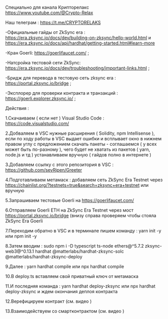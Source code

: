 Специально для канала Крипторелакс https://www.youtube.com/@Crypto-Relax

Наш телеграм : https://t.me/CRYPTORELAKS

-Официальные гайды от ZkSync era : https://era.zksync.io/docs/dev/building-on-zksync/hello-world.html и https://era.zksync.io/docs/api/hardhat/getting-started.html#learn-more

-Кран Goerli: https://goerlifaucet.com/ ;

-Натсройка тестовой сети ZkSync: https://era.zksync.io/docs/dev/troubleshooting/important-links.html ;

-Бридж для перевода в тестовую сеть zksync era : https://portal.zksync.io/bridge ;

-Эксплорер для проверки контракта и транзакций : https://goerli.explorer.zksync.io/ ;

Действия :

1.Скачаиваем ( если нет ) Visual Studio Code : https://code.visualstudio.com/

2.Добваляем в VSC нужные расширения ( Solidity, npm Intellisense ), если по ходу работы в VSC выдает ошибки и всплывает окно в нижнем правом углу с предложением скачать пакеты - соглашаемся ( у всех может быть по-разному ), чего будет не хватать из пакетов ( yarn, node.js и тд ) устанавливаем вручную ( гайдов полно в интернете )

3.Добавляем ссылку с этого репозитория в VSC : https://github.com/sevRipen/Greeter

4.Подготавливаем метамаск : добавляем сеть ZkSync Era Testnet через https://chainlist.org/?testnets=true&search=zksync+era+testnet или вручную

5.Запрашиваем тестовые Goerli на https://goerlifaucet.com/

6.Отправляем Goerli ETH на ZkSync Era Testnet через мост https://portal.zksync.io/bridge (внизу справа проверяем чтобы стояла ZkSync Era Goerli

7.Переходим обратно в VSC и в терминале пишем команду : yarn init -y или npm init -y

8.Затем вводим : sudo npm i -D typescript ts-node ethers@^5.7.2 zksync-web3@^0.13.1 hardhat @matterlabs/hardhat-zksync-solc @matterlabs/hardhat-zksync-deploy

9.Далее : yarn hardhat compile или npx hardhat compile

10.В deploy.ts вставляем свой приватный ключ от метамаска

11.И последняя команда : yarn hardhat deploy-zksync или npx hardhat deploy-zksync и ждем окончания деплоя контракта

12.Верефицируем контракт (см. видео )

13.Взаимодействуем со смартконтрактом (см. видео )

